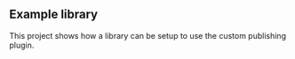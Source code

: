 ## Example library

This project shows how a library can be setup to use the custom publishing plugin. 